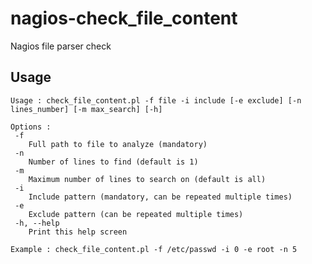 nagios-check_file_content
=========================

Nagios file parser check

Usage
-----
```
Usage : check_file_content.pl -f file -i include [-e exclude] [-n lines_number] [-m max_search] [-h]

Options :
 -f
	Full path to file to analyze (mandatory)
 -n
	Number of lines to find (default is 1)
 -m
	Maximum number of lines to search on (default is all)
 -i
	Include pattern (mandatory, can be repeated multiple times)
 -e
	Exclude pattern (can be repeated multiple times)
 -h, --help
	Print this help screen

Example : check_file_content.pl -f /etc/passwd -i 0 -e root -n 5
```